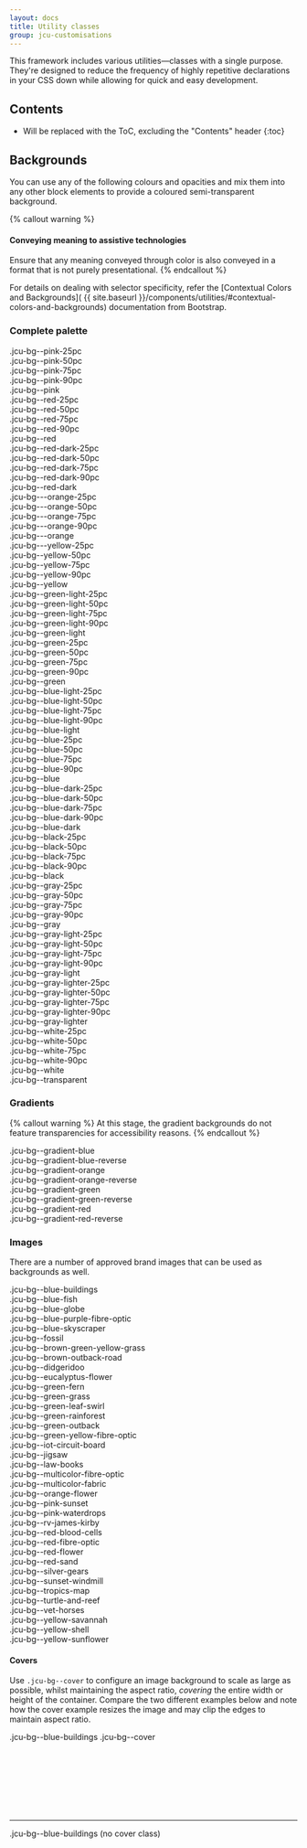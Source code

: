 ```yaml
---
layout: docs
title: Utility classes
group: jcu-customisations
---
```


This framework includes various utilities—classes with a single purpose. They're
designed to reduce the frequency of highly repetitive declarations in your CSS
down while allowing for quick and easy development.

## Contents

* Will be replaced with the ToC, excluding the "Contents" header
{:toc}

## Backgrounds

You can use any of the following colours and opacities and mix them into any
other block elements to provide a coloured semi-transparent background.

{% callout warning %}
#### Conveying meaning to assistive technologies

Ensure that any meaning conveyed through color is also conveyed in a format that
is not purely presentational.
{% endcallout %}

For details on dealing with selector specificity, refer the [Contextual Colors
and Backgrounds](
{{ site.baseurl }}/components/utilities/#contextual-colors-and-backgrounds)
documentation from Bootstrap.

### Complete palette

<div class="row jcu-bg-examples jcu-bg--green-leaf-swirl">
  <div class="col-xs-3">
    <div class="jcu-bg--pink-25pc">.jcu-bg--pink-25pc</div>
    <div class="jcu-bg--pink-50pc">.jcu-bg--pink-50pc</div>
    <div class="jcu-bg--pink-75pc">.jcu-bg--pink-75pc</div>
    <div class="jcu-bg--pink-90pc">.jcu-bg--pink-90pc</div>
    <div class="jcu-bg--pink">.jcu-bg--pink</div>
  </div>
  <div class="col-xs-3">
    <div class="jcu-bg--red-25pc">.jcu-bg--red-25pc</div>
    <div class="jcu-bg--red-50pc">.jcu-bg--red-50pc</div>
    <div class="jcu-bg--red-75pc">.jcu-bg--red-75pc</div>
    <div class="jcu-bg--red-90pc">.jcu-bg--red-90pc</div>
    <div class="jcu-bg--red">.jcu-bg--red</div>
  </div>
  <div class="col-xs-3">
    <div class="jcu-bg--red-dark-25pc">.jcu-bg--red-dark-25pc</div>
    <div class="jcu-bg--red-dark-50pc">.jcu-bg--red-dark-50pc</div>
    <div class="jcu-bg--red-dark-75pc">.jcu-bg--red-dark-75pc</div>
    <div class="jcu-bg--red-dark-90pc">.jcu-bg--red-dark-90pc</div>
    <div class="jcu-bg--red-dark">.jcu-bg--red-dark</div>
  </div>
  <div class="col-xs-3">
    <div class="jcu-bg--orange-25pc">.jcu-bg---orange-25pc</div>
    <div class="jcu-bg--orange-50pc">.jcu-bg---orange-50pc</div>
    <div class="jcu-bg--orange-75pc">.jcu-bg---orange-75pc</div>
    <div class="jcu-bg--orange-90pc">.jcu-bg---orange-90pc</div>
    <div class="jcu-bg--orange">.jcu-bg---orange</div>
  </div>
  <div class="clearfix hidden-sm-up"></div>
  <div class="col-xs-3">
    <div class="jcu-bg--yellow-25pc">.jcu-bg---yellow-25pc</div>
    <div class="jcu-bg--yellow-50pc">.jcu-bg--yellow-50pc</div>
    <div class="jcu-bg--yellow-75pc">.jcu-bg--yellow-75pc</div>
    <div class="jcu-bg--yellow-90pc">.jcu-bg--yellow-90pc</div>
    <div class="jcu-bg--yellow">.jcu-bg--yellow</div>
  </div>
  <div class="col-xs-3">
    <div class="jcu-bg--green-light-25pc">.jcu-bg--green-light-25pc</div>
    <div class="jcu-bg--green-light-50pc">.jcu-bg--green-light-50pc</div>
    <div class="jcu-bg--green-light-75pc">.jcu-bg--green-light-75pc</div>
    <div class="jcu-bg--green-light-90pc">.jcu-bg--green-light-90pc</div>
    <div class="jcu-bg--green-light">.jcu-bg--green-light</div>
  </div>
  <div class="col-xs-3">
    <div class="jcu-bg--green-25pc">.jcu-bg--green-25pc</div>
    <div class="jcu-bg--green-50pc">.jcu-bg--green-50pc</div>
    <div class="jcu-bg--green-75pc">.jcu-bg--green-75pc</div>
    <div class="jcu-bg--green-90pc">.jcu-bg--green-90pc</div>
    <div class="jcu-bg--green">.jcu-bg--green</div>
  </div>
  <div class="col-xs-3">
    <div class="jcu-bg--blue-light-25pc">.jcu-bg--blue-light-25pc</div>
    <div class="jcu-bg--blue-light-50pc">.jcu-bg--blue-light-50pc</div>
    <div class="jcu-bg--blue-light-75pc">.jcu-bg--blue-light-75pc</div>
    <div class="jcu-bg--blue-light-90pc">.jcu-bg--blue-light-90pc</div>
    <div class="jcu-bg--blue-light">.jcu-bg--blue-light</div>
  </div>
  <div class="clearfix hidden-sm-up"></div>
  <div class="col-xs-3">
    <div class="jcu-bg--blue-25pc">.jcu-bg--blue-25pc</div>
    <div class="jcu-bg--blue-50pc">.jcu-bg--blue-50pc</div>
    <div class="jcu-bg--blue-75pc">.jcu-bg--blue-75pc</div>
    <div class="jcu-bg--blue-90pc">.jcu-bg--blue-90pc</div>
    <div class="jcu-bg--blue">.jcu-bg--blue</div>
  </div>
  <div class="col-xs-3">
    <div class="jcu-bg--blue-dark-25pc">.jcu-bg--blue-dark-25pc</div>
    <div class="jcu-bg--blue-dark-50pc">.jcu-bg--blue-dark-50pc</div>
    <div class="jcu-bg--blue-dark-75pc">.jcu-bg--blue-dark-75pc</div>
    <div class="jcu-bg--blue-dark-90pc">.jcu-bg--blue-dark-90pc</div>
    <div class="jcu-bg--blue-dark">.jcu-bg--blue-dark</div>
  </div>
  <div class="col-xs-3">
    <div class="jcu-bg--black-25pc">.jcu-bg--black-25pc</div>
    <div class="jcu-bg--black-50pc">.jcu-bg--black-50pc</div>
    <div class="jcu-bg--black-75pc">.jcu-bg--black-75pc</div>
    <div class="jcu-bg--black-90pc">.jcu-bg--black-90pc</div>
    <div class="jcu-bg--black">.jcu-bg--black</div>
  </div>
  <div class="col-xs-3">
    <div class="jcu-bg--gray-25pc">.jcu-bg--gray-25pc</div>
    <div class="jcu-bg--gray-50pc">.jcu-bg--gray-50pc</div>
    <div class="jcu-bg--gray-75pc">.jcu-bg--gray-75pc</div>
    <div class="jcu-bg--gray-90pc">.jcu-bg--gray-90pc</div>
    <div class="jcu-bg--gray">.jcu-bg--gray</div>
  </div>
  <div class="clearfix hidden-sm-up"></div>
  <div class="col-xs-3">
    <div class="jcu-bg--gray-light-25pc">.jcu-bg--gray-light-25pc</div>
    <div class="jcu-bg--gray-light-50pc">.jcu-bg--gray-light-50pc</div>
    <div class="jcu-bg--gray-light-75pc">.jcu-bg--gray-light-75pc</div>
    <div class="jcu-bg--gray-light-90pc">.jcu-bg--gray-light-90pc</div>
    <div class="jcu-bg--gray-light">.jcu-bg--gray-light</div>
  </div>
  <div class="col-xs-3">
    <div class="jcu-bg--gray-lighter-25pc">.jcu-bg--gray-lighter-25pc</div>
    <div class="jcu-bg--gray-lighter-50pc">.jcu-bg--gray-lighter-50pc</div>
    <div class="jcu-bg--gray-lighter-75pc">.jcu-bg--gray-lighter-75pc</div>
    <div class="jcu-bg--gray-lighter-90pc">.jcu-bg--gray-lighter-90pc</div>
    <div class="jcu-bg--gray-lighter">.jcu-bg--gray-lighter</div>
  </div>
  <div class="col-xs-3">
    <div class="jcu-bg--white-25pc">.jcu-bg--white-25pc</div>
    <div class="jcu-bg--white-50pc">.jcu-bg--white-50pc</div>
    <div class="jcu-bg--white-75pc">.jcu-bg--white-75pc</div>
    <div class="jcu-bg--white-90pc">.jcu-bg--white-90pc</div>
    <div class="jcu-bg--white">.jcu-bg--white</div>
  </div>
  <div class="col-xs-3">
    <div class="jcu-bg--transparent">.jcu-bg--transparent</div>
  </div>
</div>

### Gradients

{% callout warning %}
At this stage, the gradient backgrounds do not feature transparencies for
accessibility reasons.
{% endcallout %}

<div class="jcu-bg-examples jcu-bg-examples--inverse">
  <div class="jcu-bg--gradient-blue">.jcu-bg--gradient-blue</div>
  <div class="jcu-bg--gradient-blue-reverse">.jcu-bg--gradient-blue-reverse</div>
  <div class="jcu-bg--gradient-orange">.jcu-bg--gradient-orange</div>
  <div class="jcu-bg--gradient-orange-reverse">.jcu-bg--gradient-orange-reverse</div>
  <div class="jcu-bg--gradient-green">.jcu-bg--gradient-green</div>
  <div class="jcu-bg--gradient-green-reverse">.jcu-bg--gradient-green-reverse</div>
  <div class="jcu-bg--gradient-red">.jcu-bg--gradient-red</div>
  <div class="jcu-bg--gradient-red-reverse">.jcu-bg--gradient-red-reverse</div>
</div>

### Images

There are a number of approved brand images that can be used as backgrounds as
well.

<div class="jcu-bg-examples jcu-bg-examples--expanding jcu-bg-examples--inverse">
  <div class="jcu-bg--blue-buildings">.jcu-bg--blue-buildings</div>
  <div class="jcu-bg--blue-fish">.jcu-bg--blue-fish</div>
  <div class="jcu-bg--blue-globe">.jcu-bg--blue-globe</div>
  <div class="jcu-bg--blue-purple-fibre-optic">.jcu-bg--blue-purple-fibre-optic</div>
  <div class="jcu-bg--blue-skyscraper">.jcu-bg--blue-skyscraper</div>
  <div class="jcu-bg--fossil">.jcu-bg--fossil</div>
  <div class="jcu-bg--brown-green-yellow-grass">.jcu-bg--brown-green-yellow-grass</div>
  <div class="jcu-bg--brown-outback-road">.jcu-bg--brown-outback-road</div>
  <div class="jcu-bg--didgeridoo">.jcu-bg--didgeridoo</div>
  <div class="jcu-bg--eucalyptus-flower">.jcu-bg--eucalyptus-flower</div>
  <div class="jcu-bg--green-fern">.jcu-bg--green-fern</div>
  <div class="jcu-bg--green-grass">.jcu-bg--green-grass</div>
  <div class="jcu-bg--green-leaf-swirl">.jcu-bg--green-leaf-swirl</div>
  <div class="jcu-bg--green-rainforest">.jcu-bg--green-rainforest</div>
  <div class="jcu-bg--green-outback">.jcu-bg--green-outback</div>
  <div class="jcu-bg--green-yellow-fibre-optic">.jcu-bg--green-yellow-fibre-optic</div>
  <div class="jcu-bg--iot-circuit-board">.jcu-bg--iot-circuit-board</div>
  <div class="jcu-bg--jigsaw">.jcu-bg--jigsaw</div>
  <div class="jcu-bg--law-books">.jcu-bg--law-books</div>
  <div class="jcu-bg--multicolor-fibre-optic">.jcu-bg--multicolor-fibre-optic</div>
  <div class="jcu-bg--multicolor-fabric">.jcu-bg--multicolor-fabric</div>
  <div class="jcu-bg--orange-flower">.jcu-bg--orange-flower</div>
  <div class="jcu-bg--pink-sunset">.jcu-bg--pink-sunset</div>
  <div class="jcu-bg--pink-waterdrops">.jcu-bg--pink-waterdrops</div>
  <div class="jcu-bg--rv-james-kirby">.jcu-bg--rv-james-kirby</div>
  <div class="jcu-bg--red-blood-cells">.jcu-bg--red-blood-cells</div>
  <div class="jcu-bg--red-fibre-optic">.jcu-bg--red-fibre-optic</div>
  <div class="jcu-bg--red-flower">.jcu-bg--red-flower</div>
  <div class="jcu-bg--red-sand">.jcu-bg--red-sand</div>
  <div class="jcu-bg--silver-gears">.jcu-bg--silver-gears</div>
  <div class="jcu-bg--sunset-windmill">.jcu-bg--sunset-windmill</div>
  <div class="jcu-bg--tropics-map">.jcu-bg--tropics-map</div>
  <div class="jcu-bg--turtle-and-reef">.jcu-bg--turtle-and-reef</div>
  <div class="jcu-bg--vet-horses">.jcu-bg--vet-horses</div>
  <div class="jcu-bg--yellow-savannah">.jcu-bg--yellow-savannah</div>
  <div class="jcu-bg--yellow-shell">.jcu-bg--yellow-shell</div>
  <div class="jcu-bg--yellow-sunflower">.jcu-bg--yellow-sunflower</div>
</div>

#### Covers

Use `.jcu-bg--cover` to configure an image background to scale as large as
possible, whilst maintaining the aspect ratio, *covering* the entire width or
height of the container.  Compare the two different examples below and note how
the cover example resizes the image and may clip the edges to maintain aspect
ratio.

<div class="jcu-bg-examples jcu-bg-examples--inverse">
  <div class="jcu-bg--blue-fish jcu-bg--cover" style="height: 10em">.jcu-bg--blue-buildings .jcu-bg--cover</div>
  <hr>
  <div class="jcu-bg--blue-fish" style="height: 10em">.jcu-bg--blue-buildings (no cover class)</div>
</div>
